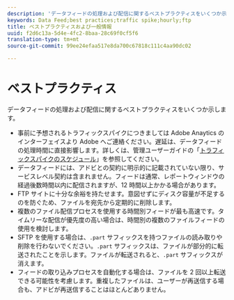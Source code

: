 ```yaml
---
description: 'データフィードの処理および配信に関するベストプラクティスをいくつか示します。以下をするべきです。 '
keywords: Data Feed;best practices;traffic spike;hourly;ftp
title: ベストプラクティスおよび一般情報
uuid: f2d6c13a-5d4e-4fc2-8baa-28c69f0cf5f6
translation-type: tm+mt
source-git-commit: 99ee24efaa517e8da700c67818c111c4aa90dc02

---
```



# ベストプラクティス

データフィードの処理および配信に関するベストプラクティスをいくつか示します。

* 事前に予想されるトラフィックスパイクにつきましては Adobe Anaytics のインターフェイスより Adobe へご連絡ください。遅延は、データフィードの処理時間に直接影響します。詳しくは、管理ユーザーガイドの「[トラフィックスパイクのスケジュール](/help/admin/c-traffic-management/t-traffic-schedule-spike.md)」を参照してください。
* データフィードには、アドビとの契約に明示的に記載されていない限り、サービスレベル契約は含まれません。フィードは通常、レポートウィンドウの経過後数時間以内に配信されますが、12 時間以上かかる場合があります。
* FTP サイトに十分な余裕を持たせます。意図せずにディスク容量が不足するのを防ぐため、ファイルを宛先から定期的に削除します。
* 複数のファイル配信プロセスを使用する時間別フィードが最も高速です。タイムリーな配信が優先度の高い場合は、時間別の複数のファイルフィードの使用を検討します。
* SFTP を使用する場合は、`.part` サフィックスを持つファイルの読み取りや削除を行わないでください。`.part` サフィックスは、ファイルが部分的に転送されたことを示します。ファイルが転送されると、`.part` サフィックスが消えます。
* フィードの取り込みプロセスを自動化する場合は、ファイルを 2 回以上転送できる可能性を考慮します。重複したファイルは、ユーザーが再送信する場合も、アドビが再送信することはほとんどありません。
